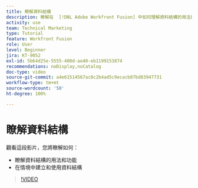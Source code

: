 ```yaml
---
title: 瞭解資料結構
description: 瞭解在  [!DNL Adobe Workfront Fusion] 中如何理解資料結構的用法與功能，以及如何在情境中建立及使用資料結構。
activity: use
team: Technical Marketing
type: Tutorial
feature: Workfront Fusion
role: User
level: Beginner
jira: KT-9052
exl-id: 5b64d25e-5555-400d-ae40-eb1199153874
recommendations: noDisplay,noCatalog
doc-type: video
source-git-commit: a4e61514567ac8c2b4ad5c9ecacb87bd83947731
workflow-type: tm+mt
source-wordcount: '50'
ht-degree: 100%

---
```


# 瞭解資料結構

觀看這段影片，您將瞭解如何：

* 瞭解資料結構的用法和功能
* 在情境中建立和使用資料結構

>[!VIDEO](https://video.tv.adobe.com/v/335293/?quality=12&learn=on)
